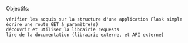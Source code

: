 Objectifs:

    vérifier les acquis sur la structure d'une application Flask simple
    écrire une route GET à paramètre(s)
    découvrir et utiliser la librairie requests
    lire de la documentation (librairie externe, et API externe)
